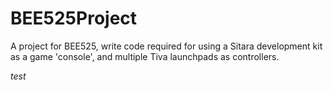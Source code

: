 # BEE525Project
A project for BEE525, write code required for using a Sitara development kit as a game 'console', and multiple Tiva launchpads as controllers.

*test*
